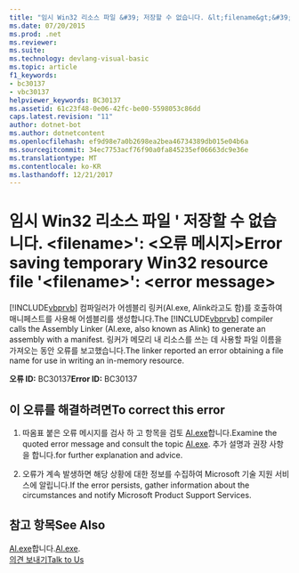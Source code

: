 ```yaml
---
title: "임시 Win32 리소스 파일 &#39; 저장할 수 없습니다. &lt;filename&gt;&#39;: &lt;오류 메시지&gt;"
ms.date: 07/20/2015
ms.prod: .net
ms.reviewer: 
ms.suite: 
ms.technology: devlang-visual-basic
ms.topic: article
f1_keywords:
- bc30137
- vbc30137
helpviewer_keywords: BC30137
ms.assetid: 61c23f48-0e06-42fc-be00-5598053c86dd
caps.latest.revision: "11"
author: dotnet-bot
ms.author: dotnetcontent
ms.openlocfilehash: ef9d98e7a0b2698ea2bea46734389db015e04b6a
ms.sourcegitcommit: 34ec7753acf76f90a0fa845235ef06663dc9e36e
ms.translationtype: MT
ms.contentlocale: ko-KR
ms.lasthandoff: 12/21/2017
---
```

# <a name="error-saving-temporary-win32-resource-file-39ltfilenamegt39-lterror-messagegt"></a><span data-ttu-id="1d0a8-102">임시 Win32 리소스 파일 &#39; 저장할 수 없습니다. &lt;filename&gt;&#39;: &lt;오류 메시지&gt;</span><span class="sxs-lookup"><span data-stu-id="1d0a8-102">Error saving temporary Win32 resource file &#39;&lt;filename&gt;&#39;: &lt;error message&gt;</span></span>
<span data-ttu-id="1d0a8-103">[!INCLUDE[vbprvb](~/includes/vbprvb-md.md)] 컴파일러가 어셈블리 링커(Al.exe, Alink라고도 함)를 호출하여 매니페스트를 사용해 어셈블리를 생성합니다.</span><span class="sxs-lookup"><span data-stu-id="1d0a8-103">The [!INCLUDE[vbprvb](~/includes/vbprvb-md.md)] compiler calls the Assembly Linker (Al.exe, also known as Alink) to generate an assembly with a manifest.</span></span> <span data-ttu-id="1d0a8-104">링커가 메모리 내 리소스를 쓰는 데 사용할 파일 이름을 가져오는 동안 오류를 보고했습니다.</span><span class="sxs-lookup"><span data-stu-id="1d0a8-104">The linker reported an error obtaining a file name for use in writing an in-memory resource.</span></span>  
  
 <span data-ttu-id="1d0a8-105">**오류 ID:** BC30137</span><span class="sxs-lookup"><span data-stu-id="1d0a8-105">**Error ID:** BC30137</span></span>  
  
## <a name="to-correct-this-error"></a><span data-ttu-id="1d0a8-106">이 오류를 해결하려면</span><span class="sxs-lookup"><span data-stu-id="1d0a8-106">To correct this error</span></span>  
  
1.  <span data-ttu-id="1d0a8-107">따옴표 붙은 오류 메시지를 검사 하 고 항목을 검토 [Al.exe](../../../framework/tools/al-exe-assembly-linker.md)합니다.</span><span class="sxs-lookup"><span data-stu-id="1d0a8-107">Examine the quoted error message and consult the topic [Al.exe](../../../framework/tools/al-exe-assembly-linker.md).</span></span> <span data-ttu-id="1d0a8-108">추가 설명과 권장 사항을 합니다.</span><span class="sxs-lookup"><span data-stu-id="1d0a8-108">for further explanation and advice.</span></span>  
  
2.  <span data-ttu-id="1d0a8-109">오류가 계속 발생하면 해당 상황에 대한 정보를 수집하여 Microsoft 기술 지원 서비스에 알립니다.</span><span class="sxs-lookup"><span data-stu-id="1d0a8-109">If the error persists, gather information about the circumstances and notify Microsoft Product Support Services.</span></span>  
  
## <a name="see-also"></a><span data-ttu-id="1d0a8-110">참고 항목</span><span class="sxs-lookup"><span data-stu-id="1d0a8-110">See Also</span></span>  
 
 <span data-ttu-id="1d0a8-111">[Al.exe](../../../framework/tools/al-exe-assembly-linker.md)합니다.</span><span class="sxs-lookup"><span data-stu-id="1d0a8-111">[Al.exe](../../../framework/tools/al-exe-assembly-linker.md).</span></span>  
 [<span data-ttu-id="1d0a8-112">의견 보내기</span><span class="sxs-lookup"><span data-stu-id="1d0a8-112">Talk to Us</span></span>](/visualstudio/ide/talk-to-us)
